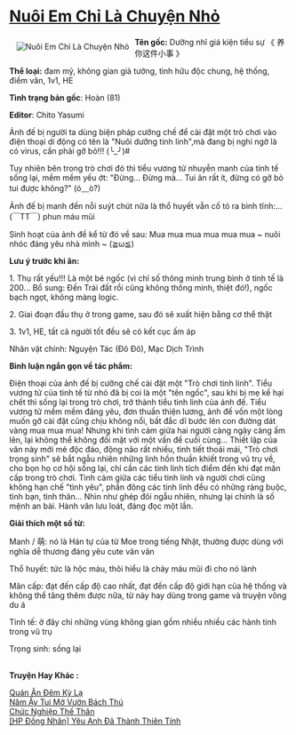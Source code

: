 <a href="https://utruyen.com/nuoi-em-chi-la-chuyen-nho/19059/" title="Nuôi Em Chỉ Là Chuyện Nhỏ"><h1>Nuôi Em Chỉ Là Chuyện Nhỏ</h1></a><div style="display:table"><img align="right" style="float: left; padding: 10px;" src="https://utruyen.com/images/story/200x260/nuoi-em-chi-la-chuyen-nho.jpg" alt="Nuôi Em Chỉ Là Chuyện Nhỏ"><b>Tên gốc:</b> Dưỡng nhĩ giá kiện tiểu sự 《 养你这件小事 》<p></p><b>Thể loại:</b> đam mỹ, không gian giả tưởng, tình hữu độc chung, hệ thống, điềm văn, 1v1, HE<p></p><b>Tình trạng bản gốc</b>: Hoàn (81)<p></p><b>Editor</b>: Chito Yasumi<p></p>Ảnh đế bị người ta dùng biện pháp cưỡng chế để cài đặt một trò chơi vào điện thoại di động có tên là "Nuôi dưỡng tinh linh",mà đang bị nghi ngờ là có virus, cần phải gỡ bỏ!!! (╰_╯)#<p></p>Tuy nhiên bên trong trò chơi đó thì tiểu vương tử nhuyễn manh của tinh tế sống lại, mềm mềm yếu ớt: "Đừng... Đừng mà... Tui ăn rất ít, đừng có gỡ bỏ tui được không?" (ó﹏ò?)<p></p>Ảnh đế bị manh đến nỗi suýt chút nữa là thổ huyết vẫn cố tỏ ra bình tĩnh:... (￣TT￣) phun máu mũi<p></p>Sinh hoạt của ảnh đế kể từ đó về sau: Mua mua mua mua mua mua ~ nuôi nhóc đáng yêu nhà mình ~ (≧ω≦)<p></p><b>Lưu ý trước khi ăn:</b><p></p>1. Thụ rất yếu!!! Là một bé ngốc (vì chỉ số thông minh trung bình ở tinh tế là 200... Bổ sung: Đến Trái đất rồi cũng không thông minh, thiệt đó!), ngốc bạch ngọt, không màng logic.<p></p>2. Giai đoạn đầu thụ ở trong game, sau đó sẽ xuất hiện bằng cơ thể thật<p></p>3. 1v1, HE, tất cả người tốt đều sẽ có kết cục ấm áp<p></p>Nhân vật chính: Nguyện Tác (Đô Đô), Mạc Dịch Trình<p></p><b>Bình luận ngắn gọn về tác phẩm:</b><p></p>Điện thoại của ảnh đế bị cưỡng chế cài đặt một "Trò chơi tinh linh". Tiểu vương tử của tinh tế từ nhỏ đã bị coi là một "tên ngốc", sau khi bị mẹ kế hại chết thì sống lại trong trò chơi, trở thành tiểu tinh linh của ảnh đế. Tiểu vương tử mềm mềm đáng yêu, đơn thuần thiện lương, ảnh đế vốn một lòng muốn gỡ cài đặt cũng chịu không nổi, bất đắc dĩ bước lên con đường dát vàng mua mua mua! Nhưng khi tình cảm giữa hai người càng ngày càng ấm lên, lại không thể không đối mặt với một vấn đề cuối cùng... Thiết lập của văn này mới mẻ độc đáo, động não rất nhiều, tình tiết thoải mái, "Trò chơi trọng sinh" sẽ bắt ngẫu nhiên những linh hồn thuần khiết trong vũ trụ về, cho bọn họ cơ hội sống lại, chỉ cần các tinh linh tích điểm đến khi đạt mãn cấp trong trò chơi. Tình cảm giữa các tiểu tinh linh và người chơi cũng không hạn chế "tình yêu", phần đông các tinh linh đều có những ràng buộc, tình bạn, tình thân... Nhìn như ghép đôi ngẫu nhiên, nhưng lại chính là số mệnh an bài. Hành văn lưu loát, đáng đọc một lần.<p></p><b>Giải thích một số từ:</b><p></p>Manh / 萌: nó là Hán tự của từ Moe trong tiếng Nhật, thường được dùng với nghĩa dễ thương đáng yêu cute vân vân<p></p>Thổ huyết: tức là hộc máu, thôi hiểu là chảy máu mũi đi cho nó lành<p></p>Mãn cấp: đạt đến cấp độ cao nhất, đạt đến cấp độ giới hạn của hệ thống và không thể tăng thêm được nữa, từ này hay dùng trong game và truyện võng du á<p></p>Tinh tế: ở đây chỉ những vùng không gian gồm nhiều nhiều các hành tinh trong vũ trụ<p></p>Trọng sinh: sống lại</div><p><br><b>Truyện Hay Khác :</b></p><a href="https://utruyen.com/quan-an-dem-ky-la/24726/" alt="Quán Ăn Đêm Kỳ Lạ">Quán Ăn Đêm Kỳ Lạ</a><br/><a href="https://dammy2019.blogspot.com/2019/11/nam-ay-tui-mo-vuon-bach-thu.html" alt="Năm Ấy Tui Mở Vườn Bách Thú">Năm Ấy Tui Mở Vườn Bách Thú</a><br/><a href="https://github.com/quanluxury/truyenhot/tree/master/truyenhay/6920/" alt="Chức Nghiệp Thế Thân">Chức Nghiệp Thế Thân</a><br/><a href="https://github.com/quanluxury/ngontinh_sac/tree/master/truyenhay/18486/" alt="[HP Đồng Nhân] Yêu Anh Đã Thành Thiên Tính">[HP Đồng Nhân] Yêu Anh Đã Thành Thiên Tính</a><br/>